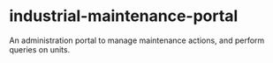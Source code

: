 # industrial-maintenance-portal
An administration portal to manage maintenance actions, and perform queries on units.
